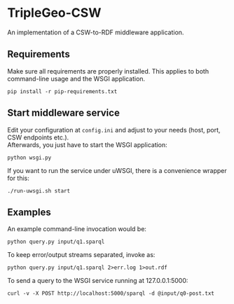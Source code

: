 TripleGeo-CSW
=============

An implementation of a CSW-to-RDF middleware application.

Requirements
------------

Make sure all requirements are properly installed. This applies to both command-line usage and the WSGI application.

    pip install -r pip-requirements.txt

Start middleware service
------------------------

Edit your configuration at `config.ini` and adjust to your needs (host, port, CSW endpoints etc.).  
Afterwards, you just have to start the WSGI application:

    python wsgi.py

If you want to run the service under uWSGI, there is a convenience wrapper for this:

    ./run-uwsgi.sh start

Examples
--------

An example command-line invocation would be:

    python query.py input/q1.sparql
    
To keep error/output streams separated, invoke as:

    python query.py input/q1.sparql 2>err.log 1>out.rdf

To send a query to the WSGI service running at 127.0.0.1:5000:

    curl -v -X POST http://localhost:5000/sparql -d @input/q0-post.txt

